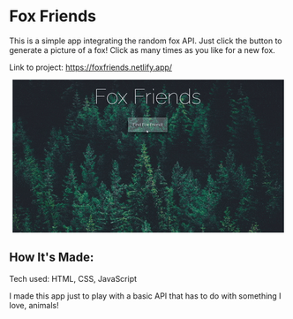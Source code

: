 <h1>Fox Friends</h1>
<p>This is a simple app integrating the random fox API.  Just click the button to generate a picture of a fox!  Click as many times as you like for a new fox.</p>

<span>Link to project: https://foxfriends.netlify.app/</span>

<p align="center">
<img src="https://github.com/swionTech/foxfriends/blob/main/images/foxfriends.gif?raw=true" alt="image of Fox Friends app">
</p>

<h2>How It's Made:</h2>
<span>Tech used: HTML, CSS, JavaScript</span>

<p>I made this app just to play with a basic API that has to do with something I love, animals!</p>
